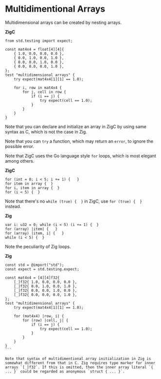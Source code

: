 # Multidimentional Arrays

Multidimensional arrays can be created by nesting arrays.
  
**ZigC**
```
from std.testing import expect;

const mat4x4 = float[4][4]{
    { 1.0, 0.0, 0.0, 0.0 },
    { 0.0, 1.0, 0.0, 1.0 },
    { 0.0, 0.0, 1.0, 0.0 },
    { 0.0, 0.0, 0.0, 1.0 },
};
test "multidimensional arrays" {
    try expect(mat4x4[1][1] == 1.0);

    for i, row in mat4x4 {
        for j, cell in row {
            if (i == j) {
                try expect(cell == 1.0);
            }
        }
    }
}
```
  
Note that you can declare and initialize an array in ZigC by using same syntax as C, which is not the case in Zig.
  
Note that you can `try` a function, which may return an `error`, to ignore the possible error.
  
Note that ZigC uses the Go language style `for` loops, which is most elegant among others.
  
**ZigC**
```
for (int = 0; i < 5; i += 1) {   }
for item in array {  }
for i, item in array {  }
for (i < 5) {  }
```
  
Note that there's no `while (true) {  }` in ZigC, use `for (true) {  }` instead.

**Zig**
```
var i: u32 = 0; while (i < 5) (i += 1) {  }
for (array) |item| {   }
for (array) |item, i| {   }
while (i < 5) {  }
```
  
Note the peculiarity of Zig loops. 

  



**Zig**
````
const std = @import("std");
const expect = std.testing.expect;

const mat4x4 = [4][4]f32{
    [_]f32{ 1.0, 0.0, 0.0, 0.0 },
    [_]f32{ 0.0, 1.0, 0.0, 1.0 },
    [_]f32{ 0.0, 0.0, 1.0, 0.0 },
    [_]f32{ 0.0, 0.0, 0.0, 1.0 },
};
test "multidimensional arrays" {
    try expect(mat4x4[1][1] == 1.0);

    for (mat4x4) |row, i| {
        for (row) |cell, j| {
            if (i == j) {
                try expect(cell == 1.0);
            }
        }
    }
}
```
  
Note that syntax of multidimentional array initialization in Zig is somewhat different from that in C. Zig requires type marker for inner arrays `[_]f32`. If this is omitted, then the inner array literal `{ ... }` could be regarded as anonymous `struct { ... }`.

